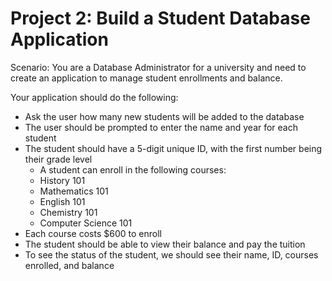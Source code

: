 # Project 2: Build a Student Database Application

Scenario: You are a Database Administrator for a university and need to create an application to manage student enrollments and balance.

Your application should do the following:
* Ask the user how many new students will be added to the database
* The user should be prompted to enter the name and year for each student
* The student should have a 5-digit unique ID, with the first number being their grade level
    * A student can enroll in the following courses:
    * History 101
    * Mathematics 101
    * English 101
    * Chemistry 101
    * Computer Science 101
* Each course costs $600 to enroll
* The student should be able to view their balance and pay the tuition
* To see the status of the student, we should see their name, ID, courses enrolled, and balance

